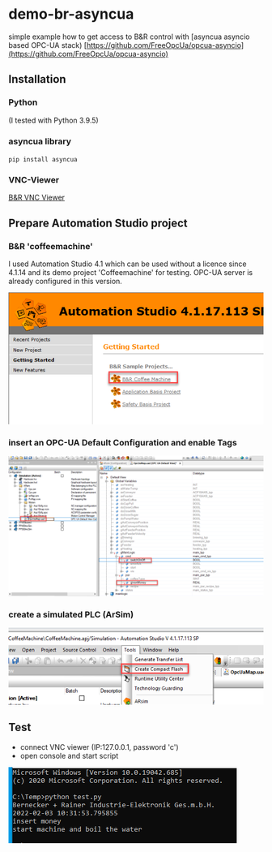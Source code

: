 # demo-br-asyncua
simple example how to get access to B&amp;R control with [asyncua asyncio based OPC-UA stack)
[https://github.com/FreeOpcUa/opcua-asyncio](https://github.com/FreeOpcUa/opcua-asyncio)

## Installation

### Python
(I tested with Python 3.9.5)

### asyncua library
`pip install asyncua`

### VNC-Viewer

[B&R VNC Viewer](https://www.br-automation.com/en/downloads/software/hmi-software/vnc-viewer/vnc-viewer-winxp-win7-win81-win10/?noredirect=1)


## Prepare Automation Studio project

### B&R 'coffeemachine'
I used Automation Studio 4.1 which can be used without a licence since 4.1.14 and its demo project 'Coffeemachine' for testing.
OPC-UA server is already configured in this version.

![coffeemachine1](/doc/coffeemachine1.png)

### insert an OPC-UA Default Configuration and enable Tags

![coffeemachine2](/doc/coffeemachine2.png)

### create a simulated PLC (ArSim)

![coffeemachine3](/doc/coffeemachine3.png)

## Test

- connect VNC viewer (IP:127.0.0.1, password 'c')
- open console and start script

![coffeemachine4](/doc/coffeemachine4.png)





